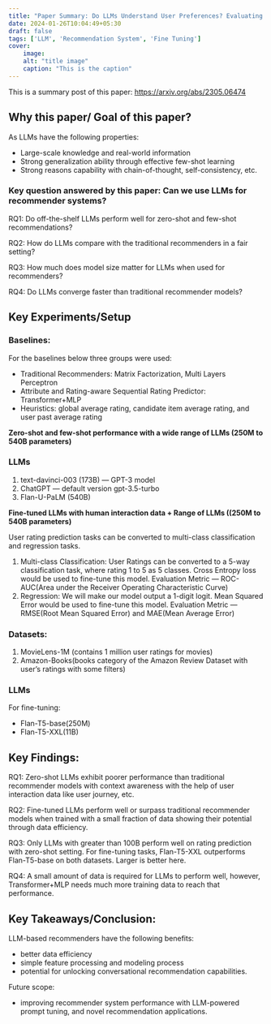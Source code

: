 ```yaml
---
title: "Paper Summary: Do LLMs Understand User Preferences? Evaluating LLMs on User Rating Prediction"
date: 2024-01-26T10:04:49+05:30
draft: false
tags: ['LLM', 'Recommendation System', 'Fine Tuning']
cover:
    image:
    alt: "title image"
    caption: "This is the caption"  
---
```


This is a summary post of this paper: https://arxiv.org/abs/2305.06474

## Why this paper/ Goal of this paper?
As LLMs have the following properties:

- Large-scale knowledge and real-world information
- Strong generalization ability through effective few-shot learning
- Strong reasons capability with chain-of-thought, self-consistency, etc.

### Key question answered by this paper: Can we use LLMs for recommender systems?

RQ1: Do off-the-shelf LLMs perform well for zero-shot and few-shot recommendations?

RQ2: How do LLMs compare with the traditional recommenders in a fair setting?

RQ3: How much does model size matter for LLMs when used for recommenders?

RQ4: Do LLMs converge faster than traditional recommender models?

## Key Experiments/Setup
### Baselines:

For the baselines below three groups were used:

- Traditional Recommenders: Matrix Factorization, Multi Layers Perceptron
- Attribute and Rating-aware Sequential Rating Predictor: Transformer+MLP
- Heuristics: global average rating, candidate item average rating, and user past average rating

**Zero-shot and few-shot performance with a wide range of LLMs (250M to 540B parameters)**

### LLMs

1. text-davinci-003 (173B) — GPT-3 model
2. ChatGPT — default version gpt-3.5-turbo
3. Flan-U-PaLM (540B)

**Fine-tuned LLMs with human interaction data + Range of LLMs ((250M to 540B parameters)**

User rating prediction tasks can be converted to multi-class classification and regression tasks.

1. Multi-class Classification: User Ratings can be converted to a 5-way classification task, where rating 1 to 5 as 5 classes. Cross Entropy loss would be used to fine-tune this model. Evaluation Metric — ROC-AUC(Area under the Receiver Operating Characteristic Curve)
2. Regression: We will make our model output a 1-digit logit. Mean Squared Error would be used to fine-tune this model. Evaluation Metric — RMSE(Root Mean Squared Error) and MAE(Mean Average Error)
### Datasets:

1. MovieLens-1M (contains 1 million user ratings for movies)
2. Amazon-Books(books category of the Amazon Review Dataset with user’s ratings with some filters)

### LLMs

For fine-tuning:

- Flan-T5-base(250M)
- Flan-T5-XXL(11B)

## Key Findings:
RQ1: Zero-shot LLMs exhibit poorer performance than traditional recommender models with context awareness with the help of user interaction data like user journey, etc.

RQ2: Fine-tuned LLMs perform well or surpass traditional recommender models when trained with a small fraction of data showing their potential through data efficiency.

RQ3: Only LLMs with greater than 100B perform well on rating prediction with zero-shot setting. For fine-tuning tasks, Flan-T5-XXL outperforms Flan-T5-base on both datasets. Larger is better here.

RQ4: A small amount of data is required for LLMs to perform well, however, Transformer+MLP needs much more training data to reach that performance.

## Key Takeaways/Conclusion:
LLM-based recommenders have the following benefits:

- better data efficiency
- simple feature processing and modeling process
- potential for unlocking conversational recommendation capabilities.

Future scope:

- improving recommender system performance with LLM-powered prompt tuning, and novel recommendation applications.